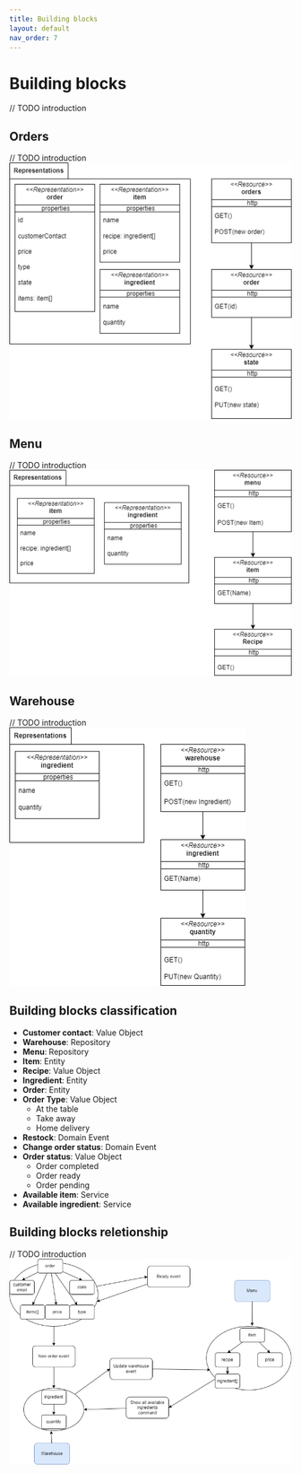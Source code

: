 ```yaml
---
title: Building blocks
layout: default
nav_order: 7
---
```

# Building blocks
// TODO introduction

## Orders
// TODO introduction  
![Orders](resources/images/orders.png)
## Menu
// TODO introduction  
![Menu](resources/images/menu.png)
## Warehouse
// TODO introduction  
![Warehouse](resources/images/warehouse.png)

## Building blocks classification
* **Customer contact**: Value Object
* **Warehouse**: Repository
* **Menu**: Repository
* **Item**: Entity
* **Recipe**: Value Object
* **Ingredient**: Entity
* **Order**: Entity
* **Order Type**: Value Object
  * At the table
  * Take away
  * Home delivery
* **Restock**: Domain Event
* **Change order status**: Domain Event
* **Order status**: Value Object
  * Order completed
  * Order ready
  * Order pending
* **Available item**: Service
* **Available ingredient**: Service

## Building blocks reletionship
// TODO introduction  
![Warehouse](resources/images/Building%20blocks.png)
